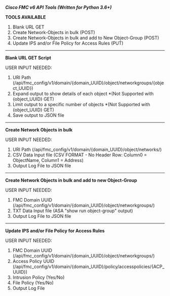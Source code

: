 ***Cisco FMC v6 API Tools (Written for Python 3.6+)***

**TOOLS AVAILABLE**
1. Blank URL GET
2. Create Network-Objects in bulk (POST)
3. Create Network-Objects in bulk and add to New Object-Group (POST)
4. Update IPS and/or File Policy for Access Rules (PUT)


_____________________________________________________________________________________________
**Blank URL GET Script**

USER INPUT NEEDED:
1. URI Path (/api/fmc_config/v1/domain/{domain_UUID}/object/networkgroups/{object_UUID})
2. Expand output to show details of each object *(Not Supported with {object_UUID} GET)
3. Limit output to a specific number of objects *(Not Supported with {object_UUID} GET)
4. Save output to JSON file


_____________________________________________________________________________________________
**Create Network Objects in bulk**

USER INPUT NEEDED:
1. URI Path (/api/fmc_config/v1/domain/{domain_UUID}/object/networks/)
2. CSV Data Input file (CSV FORMAT - No Header Row: Column0 = ObjectName, Column1 = Address)
3. Output Log File to JSON file


_____________________________________________________________________________________________
**Create Network Objects in bulk and add to new Object-Group**

USER INPUT NEEDED:
1. FMC Domain UUID (/api/fmc_config/v1/domain/{domain_UUID}/object/networkgroups/)
2. TXT Data Input file (ASA "show run object-group" output)
3. Output Log File to JSON file


_____________________________________________________________________________________________
**Update IPS and/or File Policy for Access Rules**

USER INPUT NEEDED:
1. FMC Domain UUID (/api/fmc_config/v1/domain/{domain_UUID}/object/networkgroups/)
2. Access Policy UUID (/api/fmc_config/v1/domain/{domain_UUID}/policy/accesspolicies/{ACP_UUID})
3. Intrusion Policy (Yes/No)
4. File Policy (Yes/No)
5. Output Log File

